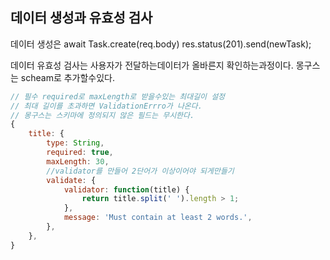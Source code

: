 ## 데이터 생성과 유효성 검사
데이터 생성은 
await Task.create(req.body)
res.status(201).send(newTask);

데이터 유효성 검사는 사용자가 전달하는데이터가 올바른지 확인하는과정이다.
몽구스는 scheam로 추가할수있다.
```js
// 필수 required로 maxLength로 받을수있는 최대길이 설정
// 최대 길이를 초과하면 ValidationErrro가 나온다.
// 몽구스는 스키마에 정의되지 않은 필드는 무시한다.
{
	title: {
		type: String,
		required: true,
		maxLength: 30,
		//validator를 만들어 2단어가 이상이어야 되게만들기
		validate: {
			validator: function(title) {
				return title.split(' ').length > 1;
			},
			message: 'Must contain at least 2 words.',
		},
	},
}
```
